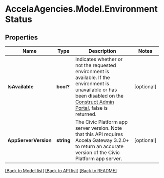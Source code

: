 # AccelaAgencies.Model.EnvironmentStatus
## Properties

Name | Type | Description | Notes
------------ | ------------- | ------------- | -------------
**IsAvailable** | **bool?** | Indicates whether or not the requested environment is available. If the environment is unavailable or has been disabled on the [Construct Admin Portal](https://admin.accela.com), false is returned. | [optional] 
**AppServerVersion** | **string** | The Civic Platform app server version. Note that this API requires Accela Gateway 3.2.0+ to return an accurate version of the Civic Platform app server. | [optional] 

[[Back to Model list]](../README.md#documentation-for-models) [[Back to API list]](../README.md#documentation-for-api-endpoints) [[Back to README]](../README.md)

